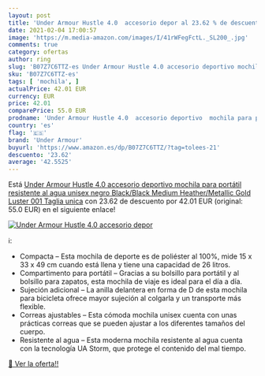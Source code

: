 ```yaml
---
layout: post
title: 'Under Armour Hustle 4.0  accesorio depor al 23.62 % de descuento'
date: 2021-02-04 17:00:57
image: 'https://m.media-amazon.com/images/I/41rWFegFctL._SL200_.jpg'
comments: true
category: ofertas
author: ring
slug: 'B07Z7C6TTZ-es Under Armour Hustle 4.0 accesorio deportivo mochila para...'
sku: 'B07Z7C6TTZ-es'
tags: [ 'mochila', ]
actualPrice: 42.01 EUR
currency: EUR
price: 42.01
comparePrice: 55.0 EUR
prodname: 'Under Armour Hustle 4.0  accesorio deportivo  mochila para portátil resistente al agua unisex  negro  Black/Black Medium Heather/Metallic Gold Luster 001    Taglia unica'
country: 'es'
flag: '🇪🇸'
brand: 'Under Armour'
buyurl: 'https://www.amazon.es/dp/B07Z7C6TTZ/?tag=tolees-21'
descuento: '23.62'
average: '42.5525'
---
```


Está [Under Armour Hustle 4.0  accesorio deportivo  mochila para portátil resistente al agua unisex  negro  Black/Black Medium Heather/Metallic Gold Luster 001    Taglia unica](https://www.amazon.es/dp/B07Z7C6TTZ/?tag=tolees-21) con 23.62 de descuento por 42.01 EUR (original: 55.0 EUR) en el siguiente enlace!

[![Under Armour Hustle 4.0  accesorio depor](https://m.media-amazon.com/images/I/41rWFegFctL._SL200_.jpg)](https://www.amazon.es/dp/B07Z7C6TTZ/?tag=tolees-21)

ℹ️:

- Compacta – Esta mochila de deporte es de poliéster al 100%, mide 15 x 33 x 49 cm cuando está llena y tiene una capacidad de 26 litros.
- Compartimento para portátil – Gracias a su bolsillo para portátil y al bolsillo para zapatos, esta mochila de viaje es ideal para el día a día.
- Sujeción adicional – La anilla delantera en forma de D de esta mochila para bicicleta ofrece mayor sujeción al colgarla y un transporte más flexible.
- Correas ajustables – Esta cómoda mochila unisex cuenta con unas prácticas correas que se pueden ajustar a los diferentes tamaños del cuerpo.
- Resistente al agua – Esta moderna mochila resistente al agua cuenta con la tecnología UA Storm, que protege el contenido del mal tiempo.

[🛒 Ver la oferta!!](https://www.amazon.es/dp/B07Z7C6TTZ/?tag=tolees-21)
